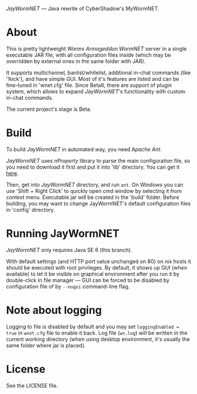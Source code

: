 *JayWormNET* — Java rewrite of CyberShadow's MyWormNET.

About
=====

This is pretty lightweight *Worms Armageddon WormNET* server
in a single executable JAR file, with all configuration files inside
(which may be overridden by external ones in the same folder with JAR).

It supports multichannel, banlist/whitelist, additional in-chat commands
(like '!kick'), and have simple GUI. Most of it's features are listed and
can be fine-tuned in 'wnet.cfg' file. Since Beta6, there are support of plugin system,
which allows to expand *JayWormNET*'s functionality with custom in-chat commands.

The current project's stage is Beta.

Build
=====

To build *JayWormNET* in automated way, you need *Apache Ant*.

*JayWormNET* uses *nProperty* library to parse the main configuration
file, so you need to download it first and put it into 'lib' directory.
You can get it [here](http://jfork.googlecode.com/svn/tags/nproperty/nproperty-1.1.jar).

Then, get into *JayWormNET* directory, and run `ant`. On Windows you can use 'Shift + Right Click'
to quickly open cmd window by selecting it from context menu. Executable jar will be created in the 'build' folder.
Before building, you may want to change JayWormNET's default configuration files in 'config' directory.

Running JayWormNET
==================

*JayWormNET* only requires Java SE 6 (this branch).

With default settings (and HTTP port value unchanged on 80) on *nix* hosts it should be
executed with root privileges. By default, it shows up GUI (when available) to let it
be visible on graphical environment after you run it by double-click in file manager —
GUI can be forced to be disabled by configuration file of by `--nogui` command-line flag.

Note about logging
==================

Logging to file is disabled by default and you may set `loggingEnabled = true` in `wnet.cfg` file
to enable it back. Log file (`wn.log`) will be written in the current working directory (when
using desktop environment, it's usually the same folder where jar is placed).

License
=======

See the LICENSE file.


